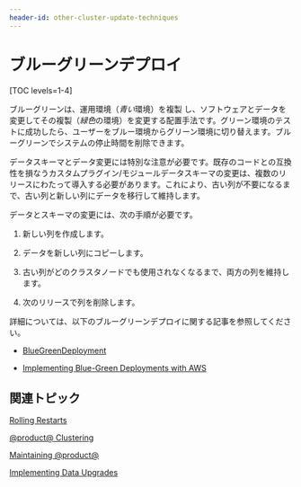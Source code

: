 ```yaml
---
header-id: other-cluster-update-techniques
---
```


# ブルーグリーンデプロイ

[TOC levels=1-4]

ブルーグリーンは、運用環境（*青い*環境）を複製 し、ソフトウェアとデータを変更してその複製（*緑色*の環境）を変更する配置手法です。グリーン環境のテストに成功したら、ユーザーをブルー環境からグリーン環境に切り替えます。ブルーグリーンでシステムの停止時間を削除できます。

データスキーマとデータ変更には特別な注意が必要です。既存のコードとの互換性を損なうカスタムプラグイン/モジュールデータスキーマの変更は、複数のリリースにわたって導入する必要があります。これにより、古い列が不要になるまで、古い列と新しい列にデータを移行して維持します。

データとスキーマの変更には、次の手順が必要です。

1. 新しい列を作成します。

2. データを新しい列にコピーします。

3. 古い列がどのクラスタノードでも使用されなくなるまで、両方の列を維持します。

4. 次のリリースで列を削除します。

詳細については、以下のブルーグリーンデプロイに関する記事を参照してください。

- [BlueGreenDeployment](http://martinfowler.com/bliki/BlueGreenDeployment.html)

- [Implementing Blue-Green Deployments with AWS](https://www.thoughtworks.com/insights/blog/implementing-blue-green-deployments-aws)

## 関連トピック

[Rolling Restarts](/discover/deployment/-/knowledge_base/7-1/using-rolling-restarts-ja)

[@product@ Clustering](/discover/deployment/-/knowledge_base/7-1/liferay-clustering-ja)

[Maintaining @product@](/discover/deployment/-/knowledge_base/7-1/maintaining-liferay-ja)

[Implementing Data Upgrades](/develop/tutorials/-/knowledge_base/7-1/data-upgrades)
